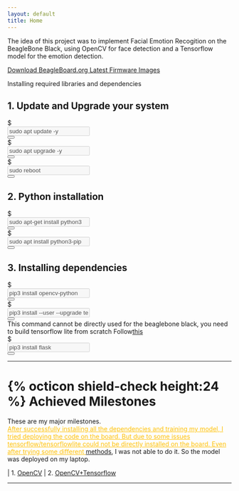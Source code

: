 ```yaml
---
layout: default
title: Home
---
```


<!-- <div class="text-center">
    <a href="https://elinux.org/BeagleBoard/GSoC/2020_Projects/Cape_Compatibility" target="_blank">
        <img src="public/projectBanner.png" class="border border-danger rounded img-fluid" alt="banner">
    </a>
</div> -->

<p class="text-center message border border-warning bg-dark text-warning">
    The idea of this project was to implement Facial Emotion Recogition on the BeagleBone Black,
    using OpenCV for face detection and a Tensorflow model for the emotion detection. 
</p>

<a href="https://beagleboard.org/latest-images" 
    class="btn btn-warning btn-block text-dark" 
    role="button" aria-pressed="true" target="_blank">
    Download BeagleBoard.org Latest Firmware Images
</a>


<div class="card">
  <div class="card-header bg-dark text-light text-center">
    Installing required libraries and dependencies
  </div>
  <div class="card-body">
    <!-- Section A -->
    <h2 class="card-title">1. Update and Upgrade your system</h2>
    <!-- Step 1 -->
    <div class="input-group mb-3">
        <div class="input-group-prepend">
            <span class="input-group-text" id="inputGroup-sizing-sm">&#36;</span>
        </div>
        <input type="text" class="bg-light form-control" value="sudo apt update -y" id="A1" disabled>
        <div class="input-group-append">
            <button class="btn btn-outline-secondary copy" type="button" onclick="copy2Clipboard('A1')"><span class="fa fa-copy"></span></button>
        </div>
    </div>
    <!-- Step 2 -->
    <div class="input-group mb-3">
        <div class="input-group-prepend">
            <span class="input-group-text" id="inputGroup-sizing-sm">&#36;</span>
        </div>
        <input type="text" class="bg-light form-control" value="sudo apt upgrade -y" id="A2" disabled>
        <div class="input-group-append">
            <button class="btn btn-outline-secondary copy" type="button" onclick="copy2Clipboard('A2')"><span class="fa fa-copy"></span></button>
        </div>
    </div>
    <!-- Step 3 -->
    <div class="input-group mb-3">
        <div class="input-group-prepend">
            <span class="input-group-text" id="inputGroup-sizing-sm">&#36;</span>
        </div>
        <input type="text" class="bg-light form-control" value="sudo reboot" id="A3" disabled>
        <div class="input-group-append">
            <button class="btn btn-outline-secondary copy" type="button" onclick="copy2Clipboard('A3')"><span class="fa fa-copy"></span></button>
        </div>
    </div>
    <!-- Section B -->
    <h2 class="card-title">2. Python installation</h2>
    <!-- Step 1 -->
    <div class="input-group mb-3">
        <div class="input-group-prepend">
            <span class="input-group-text" id="inputGroup-sizing-sm">&#36;</span>
        </div>
        <input type="text" class="bg-light form-control" value="sudo apt-get install python3" id="B1" disabled>
        <div class="input-group-append">
            <button class="btn btn-outline-secondary copy" type="button" onclick="copy2Clipboard('B1')"><span class="fa fa-copy"></span></button>
        </div>
    </div>
    <!-- Step 2 -->
    <div class="input-group mb-3">
        <div class="input-group-prepend">
            <span class="input-group-text" id="inputGroup-sizing-sm">&#36;</span>
        </div>
        <input type="text" class="bg-light form-control" value="sudo apt install python3-pip" id="B2" disabled>
        <div class="input-group-append">
            <button class="btn btn-outline-secondary copy" type="button" onclick="copy2Clipboard('B2')"><span class="fa fa-copy"></span></button>
        </div>
    </div>
    <!-- Section C -->
    <h2 class="card-title">3. Installing dependencies</h2>
    <!-- Step 1 -->
    <div class="input-group mb-3">
        <div class="input-group-prepend">
            <span class="input-group-text" id="inputGroup-sizing-sm">&#36;</span>
        </div>
        <input type="text" class="bg-light form-control" value="pip3 install opencv-python" id="C1" disabled>
        <div class="input-group-append">
            <button class="btn btn-outline-secondary copy" type="button" onclick="copy2Clipboard('C1')"><span class="fa fa-copy"></span></button>
        </div>
    </div>
    <!-- Step 2 -->
    <div class="input-group mb-3">
        <div class="input-group-prepend">
            <span class="input-group-text" id="inputGroup-sizing-sm">&#36;</span>
        </div>
        <input type="text" class="bg-light form-control" value="pip3 install --user --upgrade tensorflow" id="C2" disabled>
        <div class="input-group-append">
            <button class="btn btn-outline-secondary copy" type="button" onclick="copy2Clipboard('C2')"><span class="fa fa-copy"></span></button>
        </div>
        This command cannot be directly used for the beaglebone black, you need to build tensorflow lite from scratch
        Follow<a href="https://github.com/samjabrahams/tensorflow-on-raspberry-pi/blob/master/GUIDE.md">this</a>
    </div>
    <!-- Step 3 -->
    <div class="input-group mb-3">
        <div class="input-group-prepend">
            <span class="input-group-text" id="inputGroup-sizing-sm">&#36;</span>
        </div>
        <input type="text" class="bg-light form-control" value="pip3 install flask" id="C3" disabled>
        <div class="input-group-append">
            <button class="btn btn-outline-secondary copy" type="button" onclick="copy2Clipboard('C3')"><span class="fa fa-copy"></span></button>
        </div>
    </div>
  </div>
</div>

---

# {% octicon shield-check height:24 %} Achieved Milestones

<div class="message">
    These are my major milestones. 
    <!-- <a href="https://elinux.org/BeagleBoard/GSoC/2020_Projects#Milestones">here</a>. -->
</div>

<div class="text-center text-dark border border-warning bg-dark">
    <a href="https://github.com/Sheldor-abhi/Facial-Emotion-Detection" style="color:#ffc107; fill:#ffc107">
        After successfully installing all the dependencies and training my model, I tried deploying the code on the board.
        But due to some issues tensorflow/tensorflowlite could not be directly installed on the board.
        Even after trying some different <a href="https://github.com/samjabrahams/tensorflow-on-raspberry-pi/blob/master/GUIDE.md">methods</a>, I was not able to do it.
        So the model was deployed on my laptop.
    </a>
</div>

| 1. [OpenCV](https://github.com/Sheldor-abhi/Facial-Emotion-Detection/tree/main/OpenCV) 
| 2. [OpenCV+Tensorflow](https://github.com/Sheldor-abhi/Facial-Emotion-Detection/tree/main/OpenCV%2BTensorflow) 

<!-- | 3. [SPI](https://elinux.org/Beagleboard:BeagleBone_cape_interface_spec#SPI) | 10. [eMMC](https://elinux.org/Beagleboard:BeagleBone_cape_interface_spec#eMMC) |
| 4. [UART](https://elinux.org/Beagleboard:BeagleBone_cape_interface_spec#UART) | 11. [LCD](https://elinux.org/Beagleboard:BeagleBone_cape_interface_spec#LCD) |
| 5. [CAN](https://elinux.org/Beagleboard:BeagleBone_cape_interface_spec#CAN) | 12. [eQEP](https://elinux.org/Beagleboard:BeagleBone_cape_interface_spec#eQEP) |
| 6. [ADC](https://elinux.org/Beagleboard:BeagleBone_cape_interface_spec#ADC) | 13. [McASP](https://elinux.org/Beagleboard:BeagleBone_cape_interface_spec#McASP) |
| 7. [PWM](https://elinux.org/Beagleboard:BeagleBone_cape_interface_spec#PWM) | 14. [PRU](https://elinux.org/Beagleboard:BeagleBone_cape_interface_spec#PRU) | -->





---





